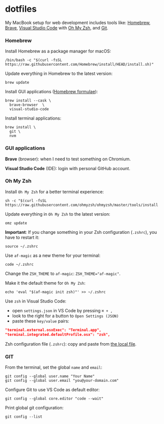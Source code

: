 # dotfiles

My MacBook setup for web development includes tools like: [Homebrew](https://brew.sh), [Brave](https://brave.com), [Visual Studio Code](https://code.visualstudio.com) with [Oh My Zsh](https://ohmyz.sh), and [Git](https://git-scm.com).

### Homebrew

Install Homebrew as a package manager for macOS:

```shell
/bin/bash -c "$(curl -fsSL https://raw.githubusercontent.com/Homebrew/install/HEAD/install.sh)"
```

Update everything in Homebrew to the latest version:

```shell
brew update
```

Install GUI applications ([Homebrew formulae](https://formulae.brew.sh)):

```shell
brew install --cask \
  brave-browser  \
  visual-studio-code
```

Install terminal applications:

```shell
brew install \
  git \
  nvm
```

### GUI applications

**Brave** (browser): when I need to test something on Chromium.

**Visual Studio Code** (IDE): login with personal GitHub account.

### Oh My Zsh

Install `Oh My Zsh` for a better terminal experience:

```shell
sh -c "$(curl -fsSL https://raw.githubusercontent.com/ohmyzsh/ohmyzsh/master/tools/install.sh)"
```

Update everything in `Oh My Zsh` to the latest version:

```shell
omz update
```

**Important**: If you change something in your Zsh configuration (`.zshrc`), you have to restart it:

```shell
source ~/.zshrc
```

Use `af-magic` as a new theme for your terminal:

```shell
code ~/.zshrc
```

Change the `ZSH_THEME` to `af-magic`: `ZSH_THEME="af-magic"`.

Make it the default theme for `Oh My Zsh`:

```shell
echo 'eval "$(af-magic init zsh)"' >> ~/.zshrc
```

Use `zsh` in Visual Studio Code:

- open `settings.json` in VS Code by pressing `⌘ + ,`
- look to the right for a button to `Open Settings (JSON)`
- paste these `key/value` pairs:

```json
"terminal.external.osxExec": "Terminal.app",
"terminal.integrated.defaultProfile.osx": "zsh",
```

Zsh configuration file (`.zshrc`): copy and paste from [the local file](.zshrc).

### GIT

From the terminal, set the global `name` and `email`:

```shell
git config --global user.name "Your Name"
git config --global user.email "you@your-domain.com"
```

Configure Git to use VS Code as default editor:

```shell
git config --global core.editor "code --wait"
```

Print global git configuration:

```shell
git config --list
```
